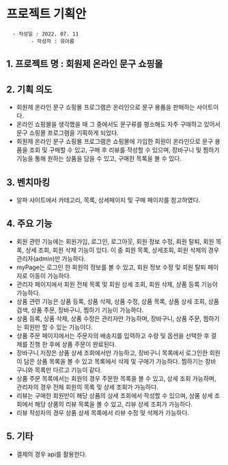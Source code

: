 # 프로젝트 기획안
      - 작성일 : 2022. 07. 11
            - 작성자 : 유아름
## 1. 프로젝트 명 : 회원제 온라인 문구 쇼핑몰

## 2. 기획 의도 
- 회원제 온라인 문구 쇼핑몰 프로그램은 온라인으로 문구 용품을 판매하는 사이트이다.
- 온라인 쇼핑몰을 생각했을 때 그 중에서도 문구류를 평소해도 자주 구매하고 있어서 문구 쇼핑몰 프로그램을 기획하게 되었다.
- 회원제 온라인 문구 쇼핑몰 프로그램은 쇼핑몰에 가입한 회원이 온라인으로 문구 용품을 조회 및 구매할 수 있고, 구매 후 리뷰를 작성할 수 있으며, 장바구니 및 찜하기 기능을 통해 원하는 상품을 담을 수 있고, 구매한 목록을 볼 수 있다.

## 3. 벤치마킹 
 - 알파 사이트에서 카테고리, 목록, 상세페이지 및 구매 페이지를 참고하였다.
 
## 4. 주요 기능
- 회원 관련 기능에는 회원가입, 로그인, 로그아웃, 회원 정보 수정, 회원 탈퇴, 회원 목록, 상세 조회, 회원 삭제 기능이 있다.
이 중 회원 목록, 상세조회, 회원 삭제의 경우 관리자(admin)만 가능하다.
- myPage는 로그인 한 회원의 정보를 볼 수 있고, 회원 정보 수정 및 회원 탈퇴 페이지로 이동이 가능하다.
- 관리자 페이지에서 회원 전체 목록 및 회원 상세 조회, 회원 삭제, 상품 등록 기능이 가능하다.
- 상품 관련 기능은 상품 등록, 상품 삭제, 상품 수정, 상품 목록, 상품 상세 조회, 상품 검색, 상품 주문, 장바구니, 찜하기 기능이 가능하다.
- 상품 등록, 상품 삭제, 상품 수정은 관리자만 가능하며, 장바구니, 상품 주문, 찜하기는 회원만 할 수 있는 기능이다.
- 상품 주문 페이지에서는 주문자의 배송지를 입력하고 수량 및 옵션을 선택한 후 결제를 진행 한 후에 상품 주문이 완료된다.
- 장바구니 저장은 상품 상세 조회에서만 가능하고, 장바구니 목록에서 로그인한 회원이 담은 상품 목록을 볼 수 있고 목록에서 삭제 및 구매가 가능하다. 찜하기는 장바구니와 목록만 다르고 기능이 같다.
- 상품 주문 목록에서는 회원의 경우 주문한 목록을 볼 수 있고, 상세 조회 가능하며, 관리자의 경우 전체 회원의 목록 및 상세 조회가 가능하다.
- 리뷰는 구매한 회원만이 해당 상품의 상세 조회에서 작성할 수 있으며, 상품 상세 조회에서 해당 상품의 리뷰 목록을 볼 수 있고, 리뷰 상세 조회가 가능하다.
- 리뷰 작성자의 경우 상품 상세 목록에서 리뷰 수정 및 삭제가 가능하다.

## 5. 기타 
- 결제의 경우 api를 활용한다.
